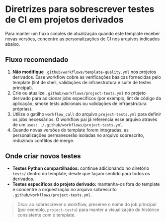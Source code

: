 # Diretrizes para sobrescrever testes de CI em projetos derivados

Para manter um fluxo simples de atualização quando este template receber novas
versões, concentre as personalizações de CI nos arquivos indicados abaixo.

## Fluxo recomendado

1. **Não modifique** `.github/workflows/template-quality.yml` nos projetos
   derivados. Esse workflow cobre as verificações básicas fornecidas pelo
   template (lint de shell, validações de infraestrutura e suíte de testes
   principal).
2. Crie ou atualize `.github/workflows/project-tests.yml` no projeto derivado
   para adicionar jobs específicos (por exemplo, lint de código da aplicação,
   smoke tests adicionais ou validações de infraestrutura próprias).
3. Utilize o gatilho `workflow_call` do arquivo `project-tests.yml` para definir
   os jobs necessários. O workflow pai já referencia esse arquivo através de um
   `uses: ./.github/workflows/project-tests.yml`.
4. Quando novas versões do template forem integradas, as personalizações
   permanecerão isoladas no arquivo sobrescrito, reduzindo conflitos de merge.

## Onde criar novos testes

- **Testes Python compartilhados:** continue adicionando no diretório
  `tests/` dentro do template, desde que façam sentido para todos os derivados.
- **Testes específicos do projeto derivado:** mantenha-os fora do template e
  concentre a orquestração no arquivo sobrescrito
  `.github/workflows/project-tests.yml`.

> Dica: ao sobrescrever o workflow, preserve o nome do job principal (por
> exemplo, `project-tests`) para manter a visualização do histórico consistente
> com o template.
